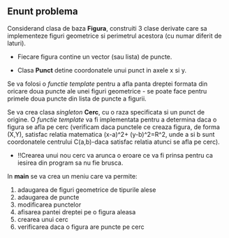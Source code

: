 

## Enunt problema


Considerand clasa de baza **Figura**, construiti 3 clase derivate care sa implementeze figuri geometrice si perimetrul acestora (cu numar diferit de laturi).

- Fiecare figura contine un vector (sau lista) de puncte.

 - Clasa **Punct** detine coordonatele unui punct in axele x si y.

Se va folosi o *functie template* pentru a afla panta dreptei formata din oricare doua puncte ale unei figuri geometrice - se poate face pentru primele doua puncte din lista de puncte a figurii.

Se va crea clasa *singleton* **Cerc**, cu o raza specificata si un punct de origine. O *functie template* va fi implementata pentru a determina daca o figura se afla pe cerc (verificam daca punctele ce creaza figura, de forma (X,Y), satisfac relatia matematica (x-a)^2+ (y-b)^2=R^2, unde a si b sunt coordonatele centrului C(a,b)-daca satisfac relatia atunci se afla pe cerc).
- !!Crearea unui nou cerc va arunca o eroare ce va fi prinsa pentru ca iesirea din program sa nu fie brusca.

In **main** se va crea un meniu care va permite:
 1. adaugarea de figuri geometrice de tipurile alese
 2. adaugarea de puncte
 3. modificarea punctelor
 4. afisarea pantei dreptei pe o figura aleasa
 5. crearea unui cerc
 6. verificarea daca o figura are puncte pe cerc

